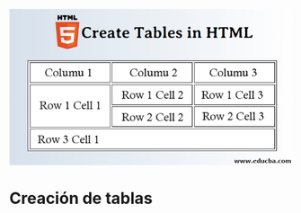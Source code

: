 ![](https://raw.githubusercontent.com/GabrielCourses/web_development/main/html/image/table_header.png)

# Creación de tablas